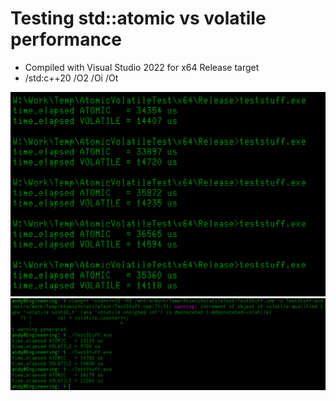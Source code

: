 # Testing std::atomic vs volatile performance

- Compiled with Visual Studio 2022 for x64 Release target
- /std:c++20 /O2 /Oi /Ot

![Screenshot](https://github.com/CyberusConsulting/AtomicVolatileTest/raw/main/results.png)
![Screenshot](https://github.com/CyberusConsulting/AtomicVolatileTest/raw/main/results-2.png)
